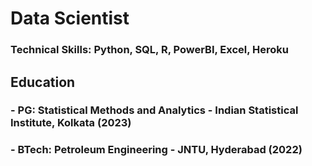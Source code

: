# Data Scientist
### Technical Skills: Python, SQL, R, PowerBI, Excel, Heroku

## Education
### - PG: Statistical Methods and Analytics - Indian Statistical Institute, Kolkata (2023)
### - BTech: Petroleum Engineering - JNTU, Hyderabad (2022)
